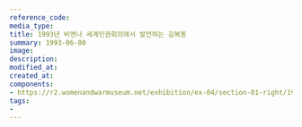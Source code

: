 ```yaml
---
reference_code:
media_type:
title: 1993년 비엔나 세계인권회의에서 발언하는 김복동
summary: 1993-06-00
image:
description:
modified_at:
created_at:
components:
- https://r2.womenandwarmuseum.net/exhibition/ex-04/section-01-right/19_'비엔나%20세계인권회의에서%20발언하는%20김복동.jpg
tags:
-
---
```

